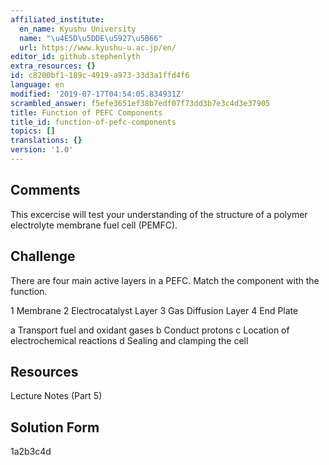 ```yaml
---
affiliated_institute:
  en_name: Kyushu University
  name: "\u4E5D\u5DDE\u5927\u5B66"
  url: https://www.kyushu-u.ac.jp/en/
editor_id: github.stephenlyth
extra_resources: {}
id: c8200bf1-189c-4919-a973-33d3a1ffd4f6
language: en
modified: '2019-07-17T04:54:05.834931Z'
scrambled_answer: f5efe3651ef38b7edf07f73dd3b7e3c4d3e37905
title: Function of PEFC Components
title_id: function-of-pefc-components
topics: []
translations: {}
version: '1.0'
---
```


## Comments

This excercise will test your understanding of the structure of a polymer electrolyte membrane fuel cell (PEMFC).

## Challenge

There are four main active layers in a PEFC. Match the component with the function.

1 Membrane
2 Electrocatalyst Layer
3 Gas Diffusion Layer
4 End Plate

a Transport fuel and oxidant gases
b Conduct protons
c Location of electrochemical reactions
d Sealing and clamping the cell 

## Resources

Lecture Notes (Part 5)

## Solution Form

1a2b3c4d


